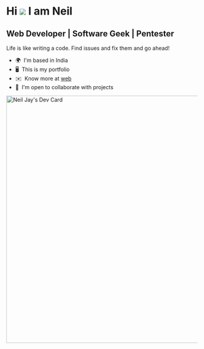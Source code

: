 Hi ![](https://user-images.githubusercontent.com/18350557/176309783-0785949b-9127-417c-8b55-ab5a4333674e.gif) I am Neil
===========================================================================================================================

Web Developer | Software Geek | Pentester
-----------------------------------------

Life is like writing a code. Find issues and fix them and go ahead!

*   🌍  I'm based in India
*   🖥️  This is my portfolio
*   ✉️  Know more at [web](https://neiljay.com/)
*   🤝  I'm open to collaborate with projects

<a href="https://app.daily.dev/neiljay"><img src="https://api.daily.dev/devcards/v2/edf881yYUMzyUcYvnftcS.png?type=wide&r=491" width="652" alt="Neil Jay's Dev Card"/></a>
<!--
**neil-jay/neil-jay** is a ✨ _special_ ✨ repository because its `README.md` (this file) appears on your GitHub profile.

Here are some ideas to get you started:

- 🔭 I’m currently working on ...
- 🌱 I’m currently learning ...
- 👯 I’m looking to collaborate on ...
- 🤔 I’m looking for help with ...
- 💬 Ask me about ...
- 📫 How to reach me: ...
- 😄 Pronouns: ...
- ⚡ Fun fact: ...
-->
